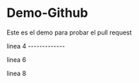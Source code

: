 # Demo-Github
Este es el demo para probar el pull request 

linea 4 -------------

linea 6

linea 8
